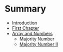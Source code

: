 # Summary

* [Introduction](README.md)
* [First Chapter](chapter1.md)
* [Array and Numbers](array_and_numbers.md)
   * Majority Number
   * [Majority Number II](majority_number_ii.md)

